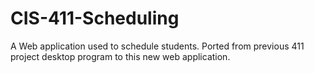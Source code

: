 # CIS-411-Scheduling
A Web application used to schedule students. Ported from previous 411 project desktop program to this new web application.
